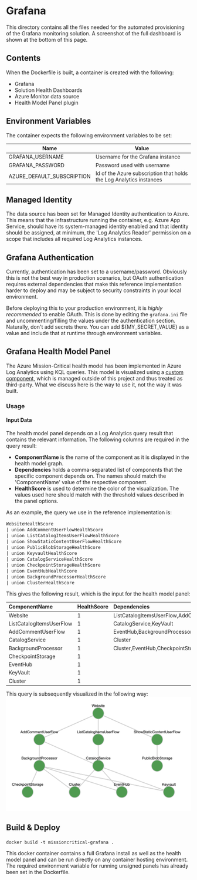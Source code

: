 # Grafana
This directory contains all the files needed for the automated provisioning of the Grafana monitoring solution. A screenshot of the full dashboard is shown at the bottom of this page.

## Contents
When the Dockerfile is built, a container is created with the following:

- Grafana
- Solution Health Dashboards
- Azure Monitor data source
- Health Model Panel plugin

## Environment Variables

The container expects the following environment variables to be set:

| Name | Value   |
|------|---------|
| GRAFANA_USERNAME | Username for the Grafana instance |
| GRAFANA_PASSWORD | Password used with username |
| AZURE_DEFAULT_SUBSCRIPTION | Id of the Azure subscription that holds the Log Analytics instances |

## Managed Identity

The data source has been set for Managed Identity authentication to Azure.
This means that the infrastructure running the container, e.g. Azure App Service, should have its system-managed identity enabled and that identity should be assigned, at minimum, the 'Log Analytics Reader' permission on a scope that includes all required Log Analytics instances.

## Grafana Authentication

Currently, authentication has been set to a username/password. Obviously this is not the best way in production scenarios, but OAuth authentication requires external dependencies that make this reference implementation harder to deploy and may be subject to security constraints in your local environment.

Before deploying this to your production environment, it is *highly recommended* to enable OAuth. This is done by editing the `grafana.ini` file and uncommenting/filling the values under the authentication section. Naturally, don't add secrets there. You can add ${MY_SECRET_VALUE} as a value and include that at runtime through environment variables.

## Grafana Health Model Panel

The Azure Mission-Critical health model has been implemented in Azure Log Analytics using KQL queries. This model is visualized using a [custom component](https://github.com/nielsams/grafanahealthmodelpanel), which is managed outside of this project and thus treated as third-party. What we discuss here is the way to use it, not the way it was built. 

### Usage

#### Input Data

The health model panel depends on a Log Analytics query result that contains the relevant information. The following columns are required in the query result:

- **ComponentName** is the name of the component as it is displayed in the health model graph.
- **Dependencies** holds a comma-separated list of components that the specific component depends on. The names should match the 'ComponentName' value of the respective component.
- **HealthScore** is used to determine the color of the visualization. The values used here should match with the threshold values described in the panel options.

As an example, the query we use in the reference implementation is:

```kql
WebsiteHealthScore
| union AddCommentUserFlowHealthScore
| union ListCatalogItemsUserFlowHealthScore
| union ShowStaticContentUserFlowHealthScore
| union PublicBlobStorageHealthScore
| union KeyvaultHealthScore
| union CatalogServiceHealthScore
| union CheckpointStorageHealthScore
| union EventHubHealthScore
| union BackgroundProcessorHealthScore
| union ClusterHealthScore
```

This gives the following result, which is the input for the health model panel:

| ComponentName            | HealthScore         | Dependencies                        |
| :----------------        | :----------         | :---------------------------------- |
| Website                  | 1                   | ListCatalogItemsUserFlow,AddCommentUserFlow |
| ListCatalogItemsUserFlow | 1                   | CatalogService,KeyVault               |
| AddCommentUserFlow       | 1                   | EventHub,BackgroundProcessor,KeyVault       |
| CatalogService           | 1                   | Cluster                             |
| BackgroundProcessor      | 1                   | Cluster,EventHub,CheckpointStorage  |
| CheckpointStorage        | 1                   |                                     |
| EventHub                 | 1                   |                                     |
| KeyVault                 | 1                   |                                     |
| Cluster                  | 1                   |                                     |

This query is subsequently visualized in the following way:
![Example healthmodelpanel](/docs/media/healthmodel-example.png)

## Build & Deploy

```docker build -t missioncritical-grafana .```

This docker container contains a full Grafana install as well as the health model panel and can be run directly on any container hosting environment. The required environment variable for running unsigned panels has already been set in the Dockerfile.